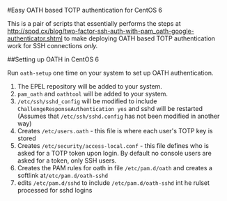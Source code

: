 #Easy OATH based TOTP authentication for CentOS 6

This is a pair of scripts that essentially performs the steps at http://spod.cx/blog/two-factor-ssh-auth-with-pam_oath-google-authenticator.shtml to make deploying OATH based TOTP authentication work for SSH connections _only._

##Setting up OATH in CentOS 6

Run `oath-setup` one time on your system to set up OATH authentication.

1. The EPEL repository will be added to your system.
2. `pam_oath` and `oathtool` will be added to your system.
3. `/etc/ssh/sshd_config` will be modified to include `ChallengeResponseAuthentication yes` and sshd will be restarted (Assumes that `/etc/ssh/sshd.config` has not been modified in another way)
4. Creates `/etc/users.oath` - this file is where each user's TOTP key is stored
5. Creates `/etc/security/access-local.conf` - this file defines who is asked for a TOTP token upon login.  By default no console users are asked for a token, only SSH users.
6. Creates the PAM rules for oath in file `/etc/pam.d/oath` and creates a softlink at`/etc/pam.d/oath-sshd`
7. edits `/etc/pam.d/sshd` to include `/etc/pam.d/oath-sshd` int he rulset processed for sshd logins